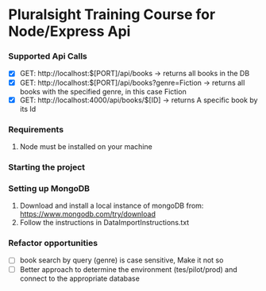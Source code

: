 # Pluralsight Training Course for Node/Express Api

### Supported Api Calls
- [x] GET: http://localhost:$[PORT]/api/books -> returns all books in the DB
- [x] GET: http://localhost:$[PORT]/api/books?genre=Fiction -> returns all books with the specified genre, in this case Fiction
- [x] GET: http://localhost:4000/api/books/$[ID] -> returns A specific book by its Id

### Requirements
1. Node must be installed on your machine

### Starting the project

### Setting up MongoDB
1. Download and install a local instance of mongoDB from: https://www.mongodb.com/try/download
2. Follow the instructions in DataImportInstructions.txt

### Refactor opportunities
- [ ] book search by query (genre) is case sensitive, Make it not so
- [ ] Better approach to determine the environment (tes/pilot/prod) and connect to the appropriate database
